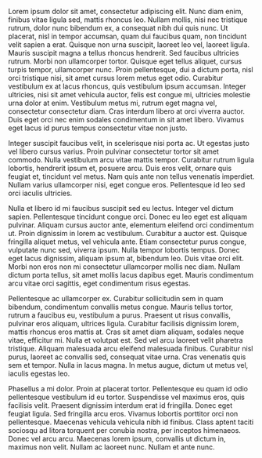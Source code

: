 Lorem ipsum dolor sit amet, consectetur adipiscing elit. Nunc diam enim, finibus vitae ligula sed, mattis rhoncus leo. Nullam mollis, nisi nec tristique rutrum, dolor nunc bibendum ex, a consequat nibh dui quis nunc. Ut placerat, nisl in tempor accumsan, quam dui faucibus quam, non tincidunt velit sapien a erat. Quisque non urna suscipit, laoreet leo vel, laoreet ligula. Mauris suscipit magna a tellus rhoncus hendrerit. Sed faucibus ultricies rutrum. Morbi non ullamcorper tortor. Quisque eget tellus aliquet, cursus turpis tempor, ullamcorper nunc. Proin pellentesque, dui a dictum porta, nisl orci tristique nisi, sit amet cursus lorem metus eget odio. Curabitur vestibulum ex at lacus rhoncus, quis vestibulum ipsum accumsan. Integer ultricies, nisi sit amet vehicula auctor, felis est congue mi, ultricies molestie urna dolor at enim. Vestibulum metus mi, rutrum eget magna vel, consectetur consectetur diam. Cras interdum libero at orci viverra auctor. Duis eget orci nec enim sodales condimentum in sit amet libero. Vivamus eget lacus id purus tempus consectetur vitae non justo.

Integer suscipit faucibus velit, in scelerisque nisi porta ac. Ut egestas justo vel libero cursus varius. Proin pulvinar consectetur tortor sit amet commodo. Nulla vestibulum arcu vitae mattis tempor. Curabitur rutrum ligula lobortis, hendrerit ipsum et, posuere arcu. Duis eros velit, ornare quis feugiat et, tincidunt vel metus. Nam quis ante non tellus venenatis imperdiet. Nullam varius ullamcorper nisi, eget congue eros. Pellentesque id leo sed orci iaculis ultricies.

Nulla et libero id mi faucibus suscipit sed eu lectus. Integer vel dictum sapien. Pellentesque tincidunt congue orci. Donec eu leo eget est aliquam pulvinar. Aliquam cursus auctor ante, elementum eleifend orci condimentum ut. Proin dignissim in lorem ac vestibulum. Curabitur a auctor est. Quisque fringilla aliquet metus, vel vehicula ante. Etiam consectetur purus congue, vulputate nunc sed, viverra ipsum. Nulla tempor lobortis tempus. Donec eget lacus dignissim, aliquam ipsum at, bibendum leo. Duis vitae orci elit. Morbi non eros non mi consectetur ullamcorper mollis nec diam. Nullam dictum porta tellus, sit amet mollis lacus dapibus eget. Mauris condimentum arcu vitae orci sagittis, eget condimentum risus egestas.

Pellentesque ac ullamcorper ex. Curabitur sollicitudin sem in quam bibendum, condimentum convallis metus congue. Mauris tellus tortor, rutrum a faucibus eu, vestibulum a purus. Praesent ut risus convallis, pulvinar eros aliquam, ultrices ligula. Curabitur facilisis dignissim lorem, mattis rhoncus eros mattis at. Cras sit amet diam aliquam, sodales neque vitae, efficitur mi. Nulla et volutpat est. Sed vel arcu laoreet velit pharetra tristique. Aliquam malesuada arcu eleifend malesuada finibus. Curabitur nisl purus, laoreet ac convallis sed, consequat vitae urna. Cras venenatis quis sem et tempor. Nulla in lacus magna. In metus augue, dictum ut metus vel, iaculis egestas leo.

Phasellus a mi dolor. Proin at placerat tortor. Pellentesque eu quam id odio pellentesque vestibulum id eu tortor. Suspendisse vel maximus eros, quis facilisis velit. Praesent dignissim interdum erat id fringilla. Donec eget feugiat ligula. Sed fringilla arcu eros. Vivamus lobortis porttitor orci non pellentesque. Maecenas vehicula vehicula nibh id finibus. Class aptent taciti sociosqu ad litora torquent per conubia nostra, per inceptos himenaeos. Donec vel arcu arcu. Maecenas lorem ipsum, convallis ut dictum in, maximus non velit. Nullam ac laoreet nunc. Nullam et ante nunc.
